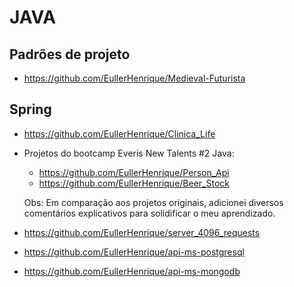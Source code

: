 # JAVA

## Padrões de projeto

- https://github.com/EullerHenrique/Medieval-Futurista

## Spring

- https://github.com/EullerHenrique/Clinica_Life

- Projetos do bootcamp Everis New Talents #2 Java:
  
   - https://github.com/EullerHenrique/Person_Api
   - https://github.com/EullerHenrique/Beer_Stock

  Obs: Em comparação aos projetos originais, adicionei diversos comentários explicativos para solidificar o meu aprendizado.

- https://github.com/EullerHenrique/server_4096_requests

- https://github.com/EullerHenrique/api-ms-postgresql

- https://github.com/EullerHenrique/api-ms-mongodb



